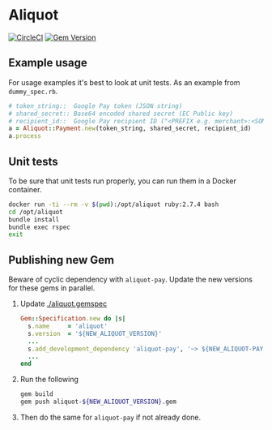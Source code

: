# Aliquot #

[![CircleCI](https://circleci.com/gh/clearhaus/aliquot/tree/master.svg?style=svg)](https://circleci.com/gh/clearhaus/aliquot/tree/master)
[![Gem Version](https://badge.fury.io/rb/aliquot.svg)](https://badge.fury.io/rb/aliquot)

## Example usage ##

For usage examples it's best to look at unit tests. As an example from `dummy_spec.rb`.

```ruby
# token_string::  Google Pay token (JSON string)
# shared_secret:: Base64 encoded shared secret (EC Public key)
# recipient_id::  Google Pay recipient ID ("<PREFIX e.g. merchant>:<SOMETHING>")
a = Aliquot::Payment.new(token_string, shared_secret, recipient_id)
a.process
```

## Unit tests ##

To be sure that unit tests run properly, you can run them in a Docker container.

```bash
docker run -ti --rm -v $(pwd):/opt/aliquot ruby:2.7.4 bash
cd /opt/aliquot
bundle install
bundle exec rspec
exit
```

## Publishing new Gem

Beware of cyclic dependency with `aliquot-pay`. Update the new versions 
for these gems in parallel.

1. Update [./aliquot.gemspec](./aliquot.gemspec)
    ```gemspec
    Gem::Specification.new do |s|
      s.name     = 'aliquot'
      s.version  = '${NEW_ALIQUOT_VERSION}'
      ...
      s.add_development_dependency 'aliquot-pay', '~> ${NEW_ALIQUOT-PAY_VERSION}'
      ...
    end
    ```

2. Run the following
    ```bash
    gem build
    gem push aliquot-${NEW_ALIQUOT_VERSION}.gem
    ```

3. Then do the same for `aliquot-pay` if not already done.
